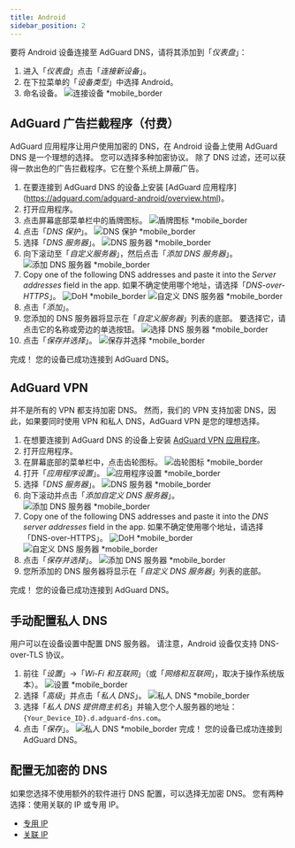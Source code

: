 ```yaml
---
title: Android
sidebar_position: 2
---
```


要将 Android 设备连接至 AdGuard DNS，请将其添加到「_仪表盘_」：

1. 进入「_仪表盘_」点击「_连接新设备_」。
2. 在下拉菜单的「_设备类型_」中选择 Android。
3. 命名设备。
   ![连接设备 \*mobile_border](https://cdn.adtidy.org/content/kb/dns/private/new_dns/connect/android_ab/choose_android.png)

## AdGuard 广告拦截程序（付费）

AdGuard 应用程序让用户使用加密的 DNS，在 Android 设备上使用 AdGuard DNS 是一个理想的选择。 您可以选择多种加密协议。 除了 DNS 过滤，还可以获得一款出色的广告拦截程序。它在整个系统上屏蔽广告。

1. 在要连接到 AdGuard DNS 的设备上安装 [AdGuard 应用程序] (https://adguard.com/adguard-android/overview.html)。
2. 打开应用程序。
3. 点击屏幕底部菜单栏中的盾牌图标。
   ![盾牌图标 \*mobile_border](https://cdn.adtidy.org/content/kb/dns/private/new_dns/connect/android_ab/android_step3.png)
4. 点击「_DNS 保护_」。
   ![DNS 保护 \*mobile_border](https://cdn.adtidy.org/content/kb/dns/private/new_dns/connect/android_ab/android_step4.png)
5. 选择「_DNS 服务器_」。
   ![DNS 服务器 \*mobile_border](https://cdn.adtidy.org/content/kb/dns/private/new_dns/connect/android_ab/android_step5.png)
6. 向下滚动至「_自定义服务器_」，然后点击「_添加 DNS 服务器_」。
   ![添加 DNS 服务器 \*mobile_border](https://cdn.adtidy.org/content/kb/dns/private/new_dns/connect/android_ab/android_step6.png)
7. Copy one of the following DNS addresses and paste it into the _Server addresses_ field in the app. 如果不确定使用哪个地址，请选择「_DNS-over-HTTPS_」。
   ![DoH \*mobile_border](https://cdn.adtidy.org/content/kb/dns/private/new_dns/connect/android_ab/android_step7_1.png)
   ![自定义 DNS 服务器 \*mobile_border](https://cdn.adtidy.org/content/kb/dns/private/new_dns/connect/android_ab/android_step7_2.png)
8. 点击「_添加_」。
9. 您添加的 DNS 服务器将显示在「_自定义服务器_」列表的底部。 要选择它，请点击它的名称或旁边的单选按钮。
   ![选择 DNS 服务器 \*mobile_border](https://cdn.adtidy.org/content/kb/dns/private/new_dns/connect/android_ab/android_step_9.png)
10. 点击「_保存并选择_」。
    ![保存并选择 \*mobile_border](https://cdn.adtidy.org/content/kb/dns/private/new_dns/connect/android_ab/android_step10.png)

完成！ 您的设备已成功连接到 AdGuard DNS。

## AdGuard VPN

并不是所有的 VPN 都支持加密 DNS。 然而，我们的 VPN 支持加密 DNS，因此，如果要同时使用 VPN 和私人 DNS，AdGuard VPN 是您的理想选择。

1. 在想要连接到 AdGuard DNS 的设备上安装 [AdGuard VPN 应用程序](https://adguard-vpn.com/android/overview.html)。
2. 打开应用程序。
3. 在屏幕底部的菜单栏中，点击齿轮图标。
   ![齿轮图标 \*mobile_border](https://cdn.adtidy.org/content/kb/dns/private/new_dns/connect/android_vpn/android_step3.png)
4. 打开「_应用程序设置_」。
   ![应用程序设置 \*mobile_border](https://cdn.adtidy.org/content/kb/dns/private/new_dns/connect/android_vpn/android_step4.png)
5. 选择「_DNS 服务器_」。
   ![DNS 服务器 \*mobile_border](https://cdn.adtidy.org/content/kb/dns/private/new_dns/connect/android_vpn/android_step5.png)
6. 向下滚动并点击「_添加自定义 DNS 服务器_」。
   ![添加 DNS 服务器 \*mobile_border](https://cdn.adtidy.org/content/kb/dns/private/new_dns/connect/android_vpn/android_step6.png)
7. Copy one of the following DNS addresses and paste it into the _DNS server addresses_ field in the app. 如果不确定使用哪个地址，请选择「DNS-over-HTTPS」。
   ![DoH \*mobile_border](https://cdn.adtidy.org/content/kb/dns/private/new_dns/connect/android_vpn/android_step7_1.png)
   ![自定义 DNS 服务器 \*mobile_border](https://cdn.adtidy.org/content/kb/dns/private/new_dns/connect/android_vpn/android_step7_2.png)
8. 点击「_保存并选择_」。
   ![添加 DNS 服务器 \*mobile_border](https://cdn.adtidy.org/content/kb/dns/private/new_dns/connect/android_vpn/android_step8.png)
9. 您所添加的 DNS 服务器将显示在「_自定义 DNS 服务器_」列表的底部。

完成！ 您的设备已成功连接到 AdGuard DNS。

## 手动配置私人 DNS

用户可以在设备设置中配置 DNS 服务器。 请注意，Android 设备仅支持 DNS-over-TLS 协议。

1. 前往「_设置_」→「_Wi-Fi 和互联网_」（或「_网络和互联网_」，取决于操作系统版本）。
   ![设置 \*mobile_border](https://cdn.adtidy.org/content/kb/dns/private/new_dns/connect/android_manual/manual_step1.png)
2. 选择「_高级_」并点击「_私人 DNS_」。
   ![私人 DNS \*mobile_border](https://cdn.adtidy.org/content/kb/dns/private/new_dns/connect/android_manual/manual_step2.png)
3. 选择「_私人 DNS 提供商主机名_」并输入您个人服务器的地址：`{Your_Device_ID}.d.adguard-dns.com`。
4. 点击「_保存_」。
   ![私人 DNS \*mobile_border](https://cdn.adtidy.org/content/kb/dns/private/new_dns/connect/android_manual/manual_step4.png)
   完成！ 您的设备已成功连接到 AdGuard DNS。

## 配置无加密的 DNS

如果您选择不使用额外的软件进行 DNS 配置，可以选择无加密 DNS。 您有两种选择：使用关联的 IP 或专用 IP。

 - [专用 IP](/private-dns/connect-devices/other-options/dedicated-ip.md)
 - [关联 IP](/private-dns/connect-devices/other-options/linked-ip.md)
